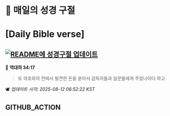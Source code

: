 # 🙏 매일의 성경 구절
# [Daily Bible verse]
## [![README에 성경구절 업데이트](https://github.com/DONGSUKA/first_test/actions/workflows/update-readme-bible.yml/badge.svg)](https://github.com/DONGSUKA/first_test/actions/workflows/update-readme-bible.yml)
<!-- START_BIBLE_VERSE -->
📖 **역대하 34:17**
> 또 여호와의 전에서 발견한 돈을 쏟아서 감독자들과 일꾼들에게 주었나이다 하고

🕊️ _업데이트 시각: 2025-08-12 06:52:22 KST_
  <!-- END_BIBLE_VERSE -->
## GITHUB_ACTION
